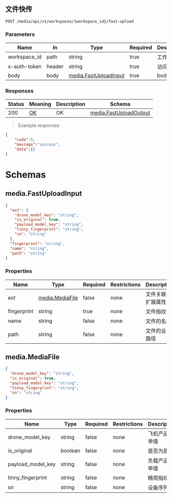 ## 文件快传

<a id="opIdmedia-service-fast-upload"></a>

`POST /media/api/v1/workspaces/{workspace_id}/fast-upload`

<h3 id="文件快传-parameters">Parameters</h3>

|Name|In|Type|Required|Description|
|---|---|---|---|---|
|workspace_id|path|string|true|工作空间id|
|x-auth-token|header|string|true|访问令牌|
|body|body|[media.FastUploadInput](#schemamedia.fastuploadinput)|true|body|


<h3 id="文件快传-responses">Responses</h3>

|Status|Meaning|Description|Schema|
|---|---|---|---|
|200|[OK](https://tools.ietf.org/html/rfc7231#section-6.3.1)|OK|[media.FastUploadOutput](#schemamedia.fastuploadoutput)|

> Example responses

```json
{
	"code":0,
    "message":"success",
   	"data":{}
}
```

# Schemas
<h2 id="tocS_media.FastUploadInput">media.FastUploadInput</h2>
<!-- backwards compatibility -->
<a id="schemamedia.fastuploadinput"></a>
<a id="schema_media.FastUploadInput"></a>
<a id="tocSmedia.fastuploadinput"></a>
<a id="tocsmedia.fastuploadinput"></a>

```json
{
  "ext": {
    "drone_model_key": "string",
    "is_original": true,
    "payload_model_key": "string",
    "tinny_fingerprint": "string",
    "sn": "string"
  },
  "fingerprint": "string",
  "name": "string",
  "path": "string"
}

```

### Properties

|Name|Type|Required|Restrictions|Description|
|---|---|---|---|---|
|ext|[media.MediaFile](#schemamedia.mediafile)|false|none|文件关联的扩展属性|
|fingerprint|string|true|none|文件指纹|
|name|string|false|none|文件的名称|
|path|string|false|none|文件的业务路径|

<h2 id="tocS_media.MediaFile">media.MediaFile</h2>
<!-- backwards compatibility -->
<a id="schemamedia.mediafile"></a>
<a id="schema_media.MediaFile"></a>
<a id="tocSmedia.mediafile"></a>
<a id="tocsmedia.mediafile"></a>

```json
{
  "drone_model_key": "string",
  "is_original": true,
  "payload_model_key": "string",
  "tinny_fingerprint": "string",
  "sn": "string"
}

```

### Properties

|Name|Type|Required|Restrictions|Description|
|---|---|---|---|---|
|drone_model_key|string|false|none|飞机产品枚举值|
|is_original|boolean|false|none|是否为原图|
|payload_model_key|string|false|none|负载产品枚举值|
|tinny_fingerprint|string|false|none|精简指纹|
|sn|string|false|none|设备序列号|